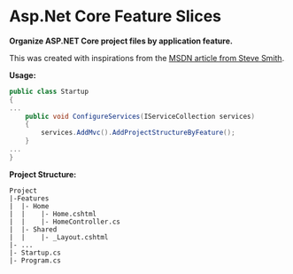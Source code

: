 # Asp.Net Core Feature Slices

**Organize ASP.NET Core project files by application feature.**

This was created with inspirations from the [MSDN article from Steve Smith](https://msdn.microsoft.com/en-us/magazine/mt763233.aspx).



**Usage:**
```c#
public class Startup
{
...
    public void ConfigureServices(IServiceCollection services)
    {
        services.AddMvc().AddProjectStructureByFeature();
    }
...
}
```

**Project Structure:**
```
Project
|-Features
|  |- Home
|  |    |- Home.cshtml
|  |    |- HomeController.cs
|  |- Shared
|  |    |- _Layout.cshtml
|- ...
|- Startup.cs
|- Program.cs
```



